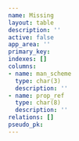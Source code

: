 ```yaml
---
name: Missing
layout: table
description: ''
active: false
app_area: ''
primary_key: 
indexes: []
columns:
- name: man_scheme
  type: char(3)
  description: ''
- name: prop_ref
  type: char(8)
  description: ''
relations: []
pseudo_pk: 
---
```


